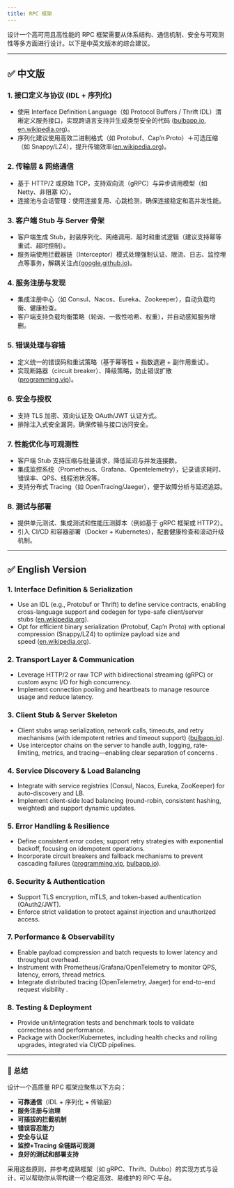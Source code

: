```yaml
---
title: RPC 框架
---
```


设计一个高可用且高性能的 RPC 框架需要从体系结构、通信机制、安全与可观测性等多方面进行设计。以下是中英文版本的综合建议。

---

## ✅ 中文版

### 1. 接口定义与协议 (IDL + 序列化)

* 使用 Interface Definition Language（如 Protocol Buffers / Thrift IDL）清晰定义服务接口，实现跨语言支持并生成类型安全的代码 ([bulbapp.io][1], [en.wikipedia.org][2])。
* 序列化建议使用高效二进制格式（如 Protobuf、Cap’n Proto）＋可选压缩（如 Snappy/LZ4），提升传输效率([en.wikipedia.org][3])。

### 2. 传输层 & 网络通信

* 基于 HTTP/2 或原始 TCP，支持双向流（gRPC）与异步调用模型（如 Netty、非阻塞 IO）。
* 连接池与会话管理：使用连接复用、心跳检测，确保连接稳定和高并发性能。

### 3. 客户端 Stub 与 Server 骨架

* 客户端生成 Stub，封装序列化、网络调用、超时和重试逻辑（建议支持幂等重试、超时控制）。
* 服务端使用拦截器链（Interceptor）模式处理强制认证、限流、日志、监控埋点等事务，解耦关注点([google.github.io][4])。

### 4. 服务注册与发现

* 集成注册中心（如 Consul、Nacos、Eureka、Zookeeper），自动负载均衡、健康检查。
* 客户端支持负载均衡策略（轮询、一致性哈希、权重），并自动感知服务增删。

### 5. 错误处理与容错

* 定义统一的错误码和重试策略（基于幂等性 + 指数退避 + 副作用重试）。
* 实现断路器（circuit breaker）、降级策略，防止错误扩散([programming.vip][5])。

### 6. 安全与授权

* 支持 TLS 加密、双向认证及 OAuth/JWT 认证方式。
* 排除注入式安全漏洞，确保传输与接口访问安全。

### 7. 性能优化与可观测性

* 客户端 Stub 支持压缩与批量请求，降低延迟与并发连接数。
* 集成监控系统（Prometheus、Grafana、Opentelemetry），记录请求耗时、错误率、QPS、线程池状况等。
* 支持分布式 Tracing（如 OpenTracing/Jaeger），便于故障分析与延迟追踪。

### 8. 测试与部署

* 提供单元测试、集成测试和性能压测脚本（例如基于 gRPC 框架或 HTTP2）。
* 引入 CI/CD 和容器部署（Docker + Kubernetes），配套健康检查和滚动升级机制。

---

## ✅ English Version

### 1. Interface Definition & Serialization

* Use an IDL (e.g., Protobuf or Thrift) to define service contracts, enabling cross-language support and codegen for type-safe client/server stubs ([en.wikipedia.org][2]).
* Opt for efficient binary serialization (Protobuf, Cap’n Proto) with optional compression (Snappy/LZ4) to optimize payload size and speed ([en.wikipedia.org][3]).

### 2. Transport Layer & Communication

* Leverage HTTP/2 or raw TCP with bidirectional streaming (gRPC) or custom async I/O for high concurrency.
* Implement connection pooling and heartbeats to manage resource usage and reduce latency.

### 3. Client Stub & Server Skeleton

* Client stubs wrap serialization, network calls, timeouts, and retry mechanisms (with idempotent retries and timeout support) ([bulbapp.io][1]).
* Use interceptor chains on the server to handle auth, logging, rate-limiting, metrics, and tracing—enabling clear separation of concerns .

### 4. Service Discovery & Load Balancing

* Integrate with service registries (Consul, Nacos, Eureka, ZooKeeper) for auto-discovery and LB.
* Implement client-side load balancing (round-robin, consistent hashing, weighted) and support dynamic updates.

### 5. Error Handling & Resilience

* Define consistent error codes; support retry strategies with exponential backoff, focusing on idempotent operations.
* Incorporate circuit breakers and fallback mechanisms to prevent cascading failures ([programming.vip][5], [bulbapp.io][1]).

### 6. Security & Authentication

* Support TLS encryption, mTLS, and token-based authentication (OAuth2/JWT).
* Enforce strict validation to protect against injection and unauthorized access.

### 7. Performance & Observability

* Enable payload compression and batch requests to lower latency and throughput overhead.
* Instrument with Prometheus/Grafana/OpenTelemetry to monitor QPS, latency, errors, thread metrics.
* Integrate distributed tracing (OpenTelemetry, Jaeger) for end-to-end request visibility .

### 8. Testing & Deployment

* Provide unit/integration tests and benchmark tools to validate correctness and performance.
* Package with Docker/Kubernetes, including health checks and rolling upgrades, integrated via CI/CD pipelines.

---

### 🧠 总结

设计一个高质量 RPC 框架应聚焦以下方向：

* **可靠通信**（IDL + 序列化 + 传输层）
* **服务注册与治理**
* **可插拔的拦截机制**
* **错误容忍能力**
* **安全与认证**
* **监控+Tracing 全链路可观测**
* **良好的测试和部署支持**

采用这些原则，并参考成熟框架（如 gRPC、Thrift、Dubbo）的实现方式与设计，可以帮助你从零构建一个稳定高效、易维护的 RPC 平台。

[1]: https://www.bulbapp.io/p/9305367f-53c0-4082-bec6-65f2f90c6a8c/a-guide-to-designing-and-developing-an-effective-rpc-framework?utm_source=chatgpt.com "A Guide to Designing and Developing an Effective RPC Framework | BULB"
[2]: https://en.wikipedia.org/wiki/Apache_Thrift?utm_source=chatgpt.com "Apache Thrift"
[3]: https://en.wikipedia.org/wiki/Cap%27n_Proto?utm_source=chatgpt.com "Cap'n Proto"
[4]: https://google.github.io/building-secure-and-reliable-systems/raw/ch12.html?utm_source=chatgpt.com "Chapter 12: Building Secure and Reliable Systems"
[5]: https://programming.vip/docs/teach-you-to-write-an-rpc-framework-hand-in-hand.html?utm_source=chatgpt.com "Teach you to write an RPC framework hand in hand"
